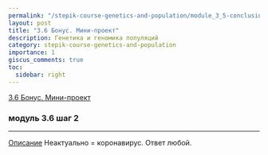 ```yaml
---
permalink: "/stepik-course-genetics-and-population/module_3_5-conclusion"
layout: post
title: "3.6 Бонус. Мини-проект"
description: Генетика и геномика популяций
category: stepik-course-genetics-and-population
importance: 1
giscus_comments: true
toc:
  sidebar: right
---
```


[3.6 Бонус. Мини-проект](https://stepik.org/lesson/321680/step/1?unit=304660)

### модуль 3.6 шаг 2

---
[Описание](https://stepik.org/lesson/321680/step/2?unit=304660)
Неактуально = коронавирус. Ответ любой.